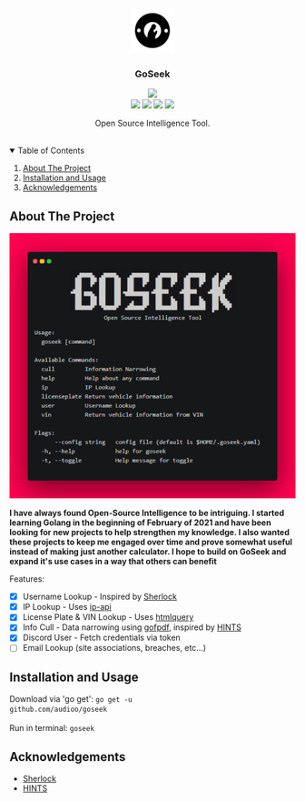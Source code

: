 <!-- PROJECT LOGO -->
<br />
<p align="center">
  <a href="https://github.com/audioo/goseek">
    <img src="./images/ic2.gif" alt="Logo" width="80" height="80">
  </a>

  <h3 align="center">GoSeek</h3>
  <p align=center>
    <a target="_blank" href="https://goreportcard.com/badge/github.com/audioo/goseek" title="report"><img src="https://goreportcard.com/badge/github.com/audioo/goseek"></a>
    <br>
    <a target="_blank" href="https://golang.org" title="Go version: 1.16"><img src="https://img.shields.io/badge/Golang-1.16-blue.svg"></a>
    <a target="_blank" href="./LICENSE.md" title="LICENSE"><img src="https://img.shields.io/badge/License-Apache&#8208;2.0-blue.svg"></a>
    <a target="_blank" href="mailto:hyperaudio@protonmail.com" title="EMAIL"><img src="https://img.shields.io/badge/Contact-Email-blue.svg"></a>
    <a target="_blank" href="#" title="VERSION"><img src="https://img.shields.io/badge/Version-2.0.1-blue.svg"></a>
  </p>
  <p align="center">
    Open Source Intelligence Tool.
    <br />
    <!-- <a href="https://github.com/othneildrew/Best-README-Template"><strong>Explore the docs »</strong></a> -->
    <br />
</p>



<!-- TABLE OF CONTENTS -->
<details open="open">
  <summary>Table of Contents</summary>
  <ol>
    <li>
      <a href="#about-the-project">About The Project</a>
    </li>
    <li><a href="#installation-and-usage">Installation and Usage</a></li>
    <li><a href="#acknowledgements">Acknowledgements</a></li>
  </ol>
</details>



<!-- ABOUT THE PROJECT -->
## About The Project

<img src="./images/disp.jpg"></img>

**I have always found Open-Source Intelligence to be intriguing. I started learning Golang in the beginning of February of 2021 and have been looking for new projects to help strengthen my knowledge. I also wanted these projects to keep me engaged over time and prove somewhat useful instead of making just another calculator. I hope to build on GoSeek and expand it's use cases in a way that others can benefit**

Features:

- [x] Username Lookup - Inspired by [Sherlock](https://github.com/sherlock-project/sherlock)
- [x] IP Lookup - Uses [ip-api](https://ip-api.com/)
- [x] License Plate & VIN Lookup - Uses [htmlquery](https://github.com/antchfx/htmlquery)
- [x] Info Cull - Data narrowing using [gofpdf](https://github.com/jung-kurt/gofpdf), inspired by [HINTS](https://github.com/jadekeys/hints)
- [x] Discord User - Fetch credentials via token
- [ ] Email Lookup (site associations, breaches, etc...) 

<!-- USAGE EXAMPLES -->
## Installation and Usage

Download via 'go get':
<code>go get -u github.com/audioo/goseek</code><br><br>
Run in terminal:
<code>goseek</code>

<!-- ACKNOWLEDGEMENTS -->
## Acknowledgements

* [Sherlock](https://github.com/sherlock-project/sherlock)
* [HINTS](https://github.com/jadekeys/hints)




<!-- MARKDOWN LINKS & IMAGES -->
<!-- https://www.markdownguide.org/basic-syntax/#reference-style-links -->
